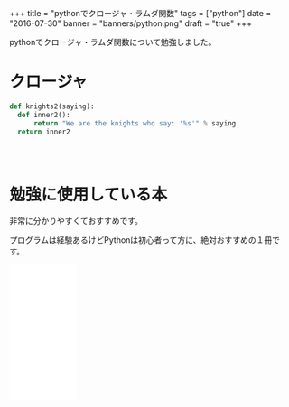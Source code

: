 +++
title = "pythonでクロージャ・ラムダ関数"
tags = ["python"]
date = "2016-07-30"
banner = "banners/python.png"
draft = "true"
+++

pythonでクロージャ・ラムダ関数について勉強しました。

<!--more-->

# クロージャ


```python
def knights2(saying):
  def inner2():
      return "We are the knights who say: '%s'" % saying
  return inner2





```


# 勉強に使用している本

非常に分かりやすくておすすめです。

プログラムは経験あるけどPythonは初心者って方に、絶対おすすめの１冊です。

<iframe src="//rcm-fe.amazon-adsystem.com/e/cm?lt1=_blank&bc1=000000&IS2=1&nou=1&bg1=FFFFFF&fc1=000000&lc1=0000FF&t=bmsirato-22&o=9&p=8&l=as1&m=amazon&f=ifr&ref=qf_sp_asin_til&asins=4873117380" style="width:120px;height:240px;" scrolling="no" marginwidth="0" marginheight="0" frameborder="0"></iframe>
